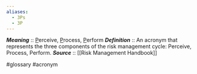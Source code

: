 ```yaml
---
aliases:
  - 3Ps
  - 3P
---
```


***Meaning*** :: <u>P</u>erceive, <u>P</u>rocess, <u>P</u>erform
***Definition***    :: An acronym that represents the three components of the risk management cycle: Perceive, Process, Perform.
***Source***         :: [[Risk Management Handbook]]

#glossary #acronym